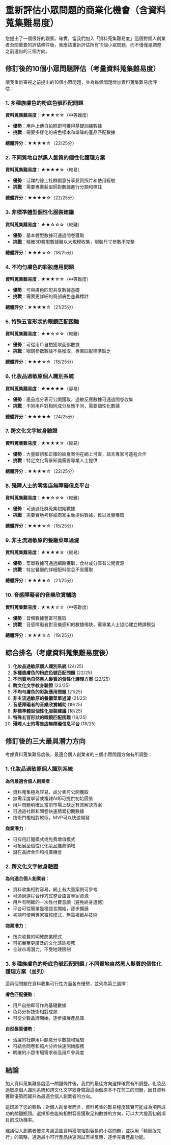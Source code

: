 # 重新評估小眾問題的商業化機會（含資料蒐集難易度）

您提出了一個很好的觀察。確實，當我們加入「資料蒐集難易度」這個對個人創業者至關重要的評估條件後，我應該重新評估所有10個小眾問題，而不僅僅是調整之前選出的三個方向。

## 修訂後的10個小眾問題評估（考量資料蒐集難易度）

讓我重新審視之前提出的10個小眾問題，並為每個問題增加資料蒐集難易度評估：

### 1. 多種族膚色的粉底色號匹配問題

**資料蒐集難易度**：★★★☆☆（中等難度）
- **優勢**：用戶上傳自拍照即可獲得基礎訓練數據
- **挑戰**：需要多樣化的膚色樣本和準確的產品匹配數據

**總體評分**：★★★★☆（22/25分）

### 2. 不同質地自然黑人髮質的個性化護理方案

**資料蒐集難易度**：★★★★☆（較易）
- **優勢**：活躍的線上社群願意分享髮質照片和使用經驗
- **挑戰**：需要專業髮型師對數據進行分類和標註

**總體評分**：★★★★☆（22/25分）

### 3. 非標準體型個性化服裝建議

**資料蒐集難易度**：★★☆☆☆（較難）
- **優勢**：基本體型數據可通過問卷獲取
- **挑戰**：精確3D體型數據難以大規模收集，服裝尺寸參數不完整

**總體評分**：★★★☆☆（18/25分）

### 4. 不均勻膚色的彩妝應用問題

**資料蒐集難易度**：★★★☆☆（中等難度）
- **優勢**：可與膚色匹配共享數據基礎
- **挑戰**：需要更詳細的局部膚色差異標註

**總體評分**：★★★★☆（21/25分）

### 5. 特殊五官形狀的眼鏡匹配困難

**資料蒐集難易度**：★★☆☆☆（較難）
- **優勢**：可從用戶自拍獲取面部數據
- **挑戰**：眼鏡參數數據不易獲取，專業匹配標準缺乏

**總體評分**：★★★☆☆（18/25分）

### 6. 化妝品過敏原個人識別系統

**資料蒐集難易度**：★★★★★（容易）
- **優勢**：產品成分表可公開獲取，過敏反應數據可通過問卷收集
- **挑戰**：不同用戶對相同成分反應不同，需要個性化數據

**總體評分**：★★★★★（24/25分）

### 7. 跨文化文字紋身驗證

**資料蒐集難易度**：★★★★☆（較易）
- **優勢**：大量錯誤和正確的紋身案例在網上可查，語言專家可遠程合作
- **挑戰**：特定文化背景知識需要專業人士提供

**總體評分**：★★★★☆（22/25分）

### 8. 殘障人士的零售店無障礙信息平台

**資料蒐集難易度**：★★☆☆☆（較難）
- **優勢**：可通過社群蒐集初始數據
- **挑戰**：需要實地考察或商家主動提供數據，難以批量獲取

**總體評分**：★★★☆☆（18/25分）

### 9. 非主流過敏原的餐廳菜單過濾

**資料蒐集難易度**：★★★★☆（較易）
- **優勢**：菜單數據可通過網路獲取，食材成分庫有公開資源
- **挑戰**：特定餐廳的詳細配料信息不易獲取

**總體評分**：★★★★☆（21/25分）

### 10. 音感障礙者的音樂欣賞輔助

**資料蒐集難易度**：★★★☆☆（中等難度）
- **優勢**：音頻數據豐富可獲取
- **挑戰**：音感障礙者對音樂感知的數據稀缺，需專業人士協助建立轉譯模型

**總體評分**：★★★☆☆（19/25分）

## 綜合排名（考慮資料蒐集難易度後）

1. **化妝品過敏原個人識別系統** (24/25)
2. **多種族膚色的粉底色號匹配問題** (22/25)
5. **不同質地自然黑人髮質的個性化護理方案** (22/25)
7. **跨文化文字紋身驗證** (22/25)
4. **不均勻膚色的彩妝應用問題** (21/25)
9. **非主流過敏原的餐廳菜單過濾** (21/25)
10. **音感障礙者的音樂欣賞輔助** (19/25)
3. **非標準體型個性化服裝建議** (18/25)
5. **特殊五官形狀的眼鏡匹配困難** (18/25)
8. **殘障人士的零售店無障礙信息平台** (18/25)

## 修訂後的三大最具潛力方向

考慮資料蒐集難易度後，最適合個人創業者的三個小眾問題方向有所調整：

### 1. 化妝品過敏原個人識別系統

**為何最適合個人創業者**：
- 資料蒐集極為容易，成分表可公開獲取
- 無需深度學習或複雜AI即可提供初始價值
- 用戶問題明確且當前市場上缺乏有效解決方案
- 可通過社群和問卷快速積累初期數據
- 技術門檻相對較低，MVP可以快速開發

**商業潛力**：
- 可採用訂閱模式或免費增值模式
- 可拓展至個性化化妝品推薦領域
- 潛在品牌合作和推廣機會

### 2. 跨文化文字紋身驗證

**為何適合個人創業者**：
- 資料收集相對容易，網上有大量案例可參考
- 可通過遠程合作方式整合語言專家資源
- 用戶有明確的一次性付費意願（避免終身遺憾）
- 平台可從簡單幾種語言開始，逐步擴展
- 初期可使用專家審核模式，無需複雜AI技術

**商業潛力**：
- 按次收費的明確商業模式
- 可拓展至更廣泛的文化諮詢服務
- 全球市場潛力，不受地理限制

### 3. 多種族膚色的粉底色號匹配問題 / 不同質地自然黑人髮質的個性化護理方案（並列）

這兩個問題在資料收集可行性方面各有優勢，並列為第三選擇：

**膚色匹配優勢**：
- 用戶自拍即可作為基礎數據
- 色彩分析技術相對成熟
- 可從少數品牌開始，逐步擴展產品庫

**自然髮質優勢**：
- 活躍的社群用戶願意分享數據和經驗
- 可結合問卷和照片分析快速開始服務
- 明確的小眾市場需求和高用戶參與度

## 結論

加入資料蒐集難易度這一關鍵條件後，我們的最佳方向選擇確實有所調整。化妝品過敏原個人識別系統和跨文化文字紋身驗證這兩個原本不在前三的問題，因其資料獲取優勢而躍升為最適合個人創業者的方向。

這印證了您的觀點：對個人創業者而言，資料蒐集的難易程度確實可能成為項目成功的關鍵瓶頸。選擇那些能夠相對容易獲取足夠數據的方向，可以大大提高初創項目的成功機率。

建議個人創業者優先考慮這些資料獲取相對容易的小眾問題，並採用「精簡版先行」的策略，通過最小可行產品快速測試市場反應，逐步完善產品功能。
